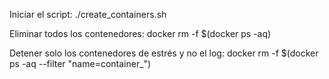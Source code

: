 Iniciar el script:
./create_containers.sh


Eliminar todos los contenedores:
docker rm -f $(docker ps -aq) 


Detener solo los contenedores de estrés y no el log:
docker rm -f $(docker ps -aq --filter "name=container_")

